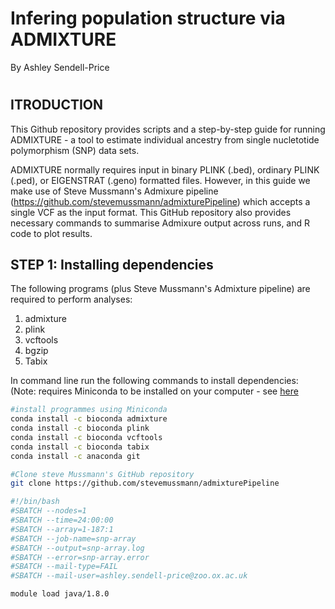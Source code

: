 # Infering population structure via ADMIXTURE

By Ashley Sendell-Price

#

## ITRODUCTION
This Github repository provides scripts and a step-by-step guide for running ADMIXTURE - a tool to estimate individual ancestry from single nucletotide polymorphism (SNP) data sets. 

ADMIXTURE normally requires input in binary PLINK (.bed), ordinary PLINK (.ped), or EIGENSTRAT (.geno) formatted files. However, in this guide we make use of Steve Mussmann's Admixure pipeline (https://github.com/stevemussmann/admixturePipeline) which accepts a single VCF as the input format. This GitHub repository also provides necessary commands to summarise Admixure output across runs, and R code to plot results.

## STEP 1: Installing dependencies
The following programs (plus Steve Mussmann's Admixture pipeline) are required to perform analyses:
1. admixture
2. plink
3. vcftools
4. bgzip
5. Tabix

In command line run the following commands to install dependencies:
(Note: requires Miniconda to be installed on your computer - see [here](https://docs.conda.io/projects/continuumio-conda/en/latest/user-guide/install/macos.html)

```bash
#install programmes using Miniconda
conda install -c bioconda admixture
conda install -c bioconda plink
conda install -c bioconda vcftools
conda install -c bioconda tabix
conda install -c anaconda git

#Clone steve Mussmann's GitHub repository
git clone https://github.com/stevemussmann/admixturePipeline
```






```bash
#!/bin/bash
#SBATCH --nodes=1
#SBATCH --time=24:00:00
#SBATCH --array=1-187:1
#SBATCH --job-name=snp-array
#SBATCH --output=snp-array.log
#SBATCH --error=snp-array.error
#SBATCH --mail-type=FAIL
#SBATCH --mail-user=ashley.sendell-price@zoo.ox.ac.uk

module load java/1.8.0

```
